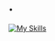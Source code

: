 # .

[![My Skills](https://skills.thijs.gg/icons?i=html,css,javascript,react,ts,tailwind,vite,redux&theme=dark)](https://skills.thijs.gg)
